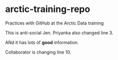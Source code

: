 # arctic-training-repo
Practices with GitHub at the Arctic Data training

This is anti-social Jen.  Priyanka also changed line 3.

ANd it has lots of **good** information.



Collaborator is changing line 10.